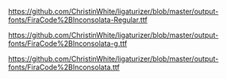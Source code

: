 https://github.com/ChristinWhite/ligaturizer/blob/master/output-fonts/FiraCode%2BInconsolata-Regular.ttf

https://github.com/ChristinWhite/ligaturizer/blob/master/output-fonts/FiraCode%2BInconsolata-g.ttf

https://github.com/ChristinWhite/ligaturizer/blob/master/output-fonts/FiraCode%2BInconsolata.ttf
